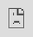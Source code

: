 ```yaml
---
title: Hardware Wallets
post_status: publish
featured_image: /_images/HardwareWallets.jpeg
---
```


<iframe src="https://player.vimeo.com/video/822660888?badge=0&amp;autopause=0&amp;player_id=0&amp;app_id=58479" frameborder="0" allow="autoplay; fullscreen; picture-in-picture" allowfullscreen style="position:absolute;top:0;left:0;width:100%;height:100%;" title="045 Hardware Wallets"></iframe>

<div style="margin-bottom:30px;"></div>

## Additional Information
* Hardware Wallets: [BitBox02](https://bitbox.swiss/de/bitbox02/), [Trezor Model T](https://trezor.io/trezor-model-t), [Trezor Model One](https://trezor.io/trezor-model-one), [Coldcard](https://coldcard.com/) & [Blockstream Jade](https://blockstream.com/jade/)

## Transcript

Let's talk about cold storage. Also known as hardware wallets. They are also to self-custody your bitcoin in a very, very, very secure way. There are many manufacturers out there and as with software wallets, every day new hardware wallet manufacturers are coming to the market with new products. And here it's the same. I'm recommend those I have used myself and that have built a lot of trust in recent years in the market. 

So for instance, there's the BitBox02. I can show you one here I like the BitBox02 because it really looks like a USB stick and you can connect it to your computer or directly with your phone. And what I like is that it really looks like a USB stick, which makes it great to travel with because if anyone at a border or customs would ask me what that is, I just would say it's a USB stick, which is actually true. It just signs my keys and my transactions for my Bitcoin transactions. 

And then another manufacturer and I think they were the first company who really came out with hardware wallets is Trezor from Prague. That's a Trezor Model T. That's the luxury version of the Trezors. You can start smaller with a Trezor One. All good devices. 

Then the Coldcard from Coinkite is more for the nerds, I'd say. And it looks like a calculator. 

And then from Ledger from France is Nanos and Nano X, both devices which are definitely good devices. But I lost a little bit my trust in Ledger since they flossed their marketing database two times, meaning someone hacked it and all the customer marketing data was published on the Internet. I was one of those unlucky customers. And that's why I always say, don't use your real address or your residence as a shipping address for hardware devices. Since then, I'm not a fan so much of Ledger anymore, but I mean the devices are definitely good. 

And last but not least, it's not on the slide yet. I can recommend Blockstream's Jade Wallet. 

Regarding security with hardware wallets, never ever buy a hardware wallet on eBay or from someone else, basically secondhand. Always go to the manufacturer's website or the manufacturer's Amazon site and buy there because otherwise someone could have tampered with the device. You never know. Speaking of tamper evident, all those manufacturers have packaging that will show you that someone has opened it. So for instance here, the BitBox02, you can see it's a plastic bag. If you open it up, you would see that someone opened it. Same goes for Trezor. Trezor is packaged like that, like the Model One. And you can see on the top here there's another plastic strip. If you rip that off, basically the whole packaging is ripped apart. And so you can see that someone has opened it already.
